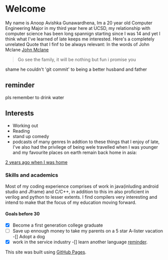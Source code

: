 # Welcome #
My name is Anoop Avishka Gunawardhena, Im a 20 year old Computer Engineering Major in my third year here at UCSD, my relationship with computer science has been long spannign starting since I was 14 and yet I think what I've learned of late keeps me interested.
Here's a completely unrelated Quote that I finf to be always relevant:
In the words of John Mclane
[John Mclane](mclane.jpg)
> Go see the family, it will be nothing but fun i promise you

shame he couldn't 'git commit' to being a better husband and father
## reminder ##
pls remember to drink water

## Interests ##
- Working out
- Reading
- stand up comedy
-  podcasts of many genres
 In addtion to these things that I enjoy of late, I've also had the privilege of being wele travelled when I was younger and my favourite places on earth remain back home in asia:

 [2 years ago when I was home](me.jpg)

 ### Skills and academics ###
 Most of my coding experience comprises of work in java(inluding android studio and Jframe) and C/C++, in addition to this im also proficient in verilog and python to lesser extents.
 I find compilers very interesting and intend to make that the focus of my education moving forward.

 #### Goals before 30 #####
 -[x] Become a first generation college graduate
 -[ ] Save up ennough money to take my parents on a 5 star A-lister vacation
 -[] Adopt a dog
 -[x] work in the service industry
 -[] learn another language
[reminder](https://github.com/Anoop-Gunawardhena/Pages/blob/main/indexus.md#reminder).

This site was built using [GitHub Pages](https://pages.github.com/).